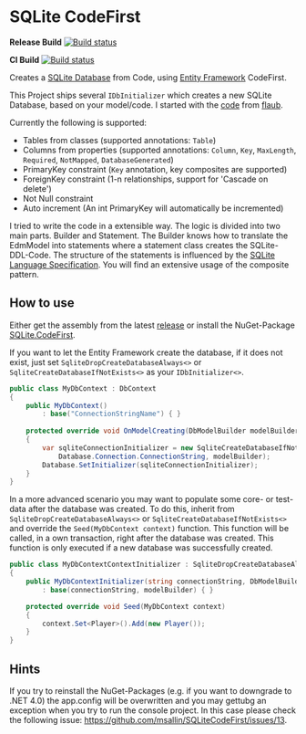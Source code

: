 # SQLite CodeFirst
**Release Build** [![Build status](https://ci.appveyor.com/api/projects/status/2qavdqctw0ehscm6/branch/master?svg=true)](https://ci.appveyor.com/project/msallin/sqlitecodefirst-nv6vn/branch/master)

**CI Build** [![Build status](https://ci.appveyor.com/api/projects/status/oc1miog385h801qe?svg=true)](https://ci.appveyor.com/project/msallin/sqlitecodefirst)

Creates a [SQLite Database](https://sqlite.org/) from Code, using [Entity Framework](https://msdn.microsoft.com/en-us/data/ef.aspx) CodeFirst.

This Project ships several `IDbInitializer` which creates a new SQLite Database, based on your model/code.
I started with the [code](https://gist.github.com/flaub/1968486e1b3f2b9fddaf) from [flaub](https://github.com/flaub). 

Currently the following is supported:
- Tables from classes (supported annotations: `Table`)
- Columns from properties (supported annotations: `Column`, `Key`, `MaxLength`, `Required`, `NotMapped`, `DatabaseGenerated`)
- PrimaryKey constraint (`Key` annotation, key composites are supported)
- ForeignKey constraint (1-n relationships, support for 'Cascade on delete')
- Not Null constraint
- Auto increment (An int PrimaryKey will automatically be incremented)

I tried to write the code in a extensible way.
The logic is divided into two main parts. Builder and Statement.
The Builder knows how to translate the EdmModel into statements where a statement class creates the SQLite-DDL-Code. 
The structure of the statements is influenced by the [SQLite Language Specification](https://www.sqlite.org/lang.html).
You will find an extensive usage of the composite pattern.

## How to use
Either get the assembly from the latest [release](https://github.com/msallin/SQLiteCodeFirst/releases) or install the NuGet-Package [SQLite.CodeFirst](https://www.nuget.org/packages/SQLite.CodeFirst/).

If you want to let the Entity Framework create the database, if it does not exist, just set `SqliteDropCreateDatabaseAlways<>` or `SqliteCreateDatabaseIfNotExists<>` as your `IDbInitializer<>`.
```csharp
public class MyDbContext : DbContext
{
    public MyDbContext()
        : base("ConnectionStringName") { }
  
    protected override void OnModelCreating(DbModelBuilder modelBuilder)
    {
        var sqliteConnectionInitializer = new SqliteCreateDatabaseIfNotExists<MyDbContext>(
            Database.Connection.ConnectionString, modelBuilder);
        Database.SetInitializer(sqliteConnectionInitializer);
    }
}
```

In a more advanced scenario you may want to populate some core- or test-data after the database was created.
To do this, inherit from `SqliteDropCreateDatabaseAlways<>` or `SqliteCreateDatabaseIfNotExists<>` and override the `Seed(MyDbContext context)` function.
This function will be called, in a own transaction, right after the database was created. This function is only executed if a new database was successfully created.
```csharp
public class MyDbContextContextInitializer : SqliteDropCreateDatabaseAlways<MyDbContext>
{
    public MyDbContextInitializer(string connectionString, DbModelBuilder modelBuilder)
        : base(connectionString, modelBuilder) { }

    protected override void Seed(MyDbContext context)
    {
        context.Set<Player>().Add(new Player());
    }
}
```

## Hints
If you try to reinstall the NuGet-Packages (e.g. if you want to downgrade to .NET 4.0) the app.config will be overwritten and you may gettubg an exception when you try to run the console project.
In this case please check the following issue: https://github.com/msallin/SQLiteCodeFirst/issues/13.
